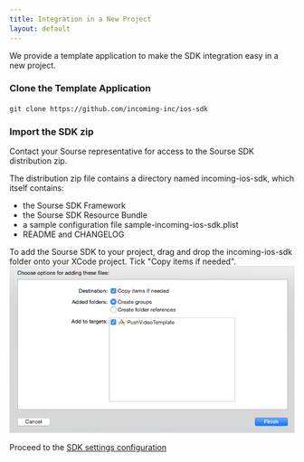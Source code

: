 ```yaml
---
title: Integration in a New Project
layout: default 
---
```


We provide a template application to make the SDK integration easy in a new project.

### Clone the Template Application ###

`git clone https://github.com/incoming-inc/ios-sdk`

### Import the SDK zip ###

Contact your Sourse representative for access to the Sourse SDK distribution zip.

The distribution zip file contains a directory named incoming-ios-sdk, which itself contains:

* the Sourse SDK Framework
* the Sourse SDK Resource Bundle
* a sample configuration file sample-incoming-ios-sdk.plist
* README and CHANGELOG


To add the Sourse SDK to your project, drag and drop the incoming-ios-sdk folder onto your XCode project. Tick "Copy items if needed".
![Add SDK to project dialog](./images/add_sdk_to_project_dialog.png)

Proceed to the [SDK settings configuration](./sdk-settings.html)


